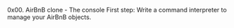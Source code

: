 0x00. AirBnB clone - The console
First step: Write a command interpreter to manage your AirBnB objects.
